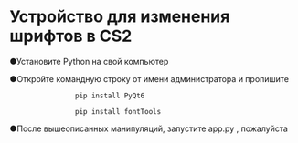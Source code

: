 # Устройство для изменения шрифтов в CS2



●Установите Python на свой компьютер

●Откройте командную строку от имени администратора и пропишите 

                    pip install PyQt6
                    
                    pip install fontTools
                    
●После вышеописанных манипуляций, запустите app.py , пожалуйста
